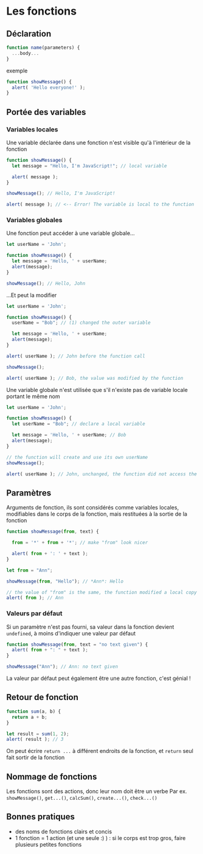 # Les fonctions

## Déclaration

```js
function name(parameters) {
  ...body...
}
```

exemple

```js
function showMessage() {
  alert( 'Hello everyone!' );
}
```

## Portée des variables

### Variables locales

Une variable déclarée dans une fonction n'est visible qu'à l'intérieur de la fonction

```js
function showMessage() {
  let message = "Hello, I'm JavaScript!"; // local variable

  alert( message );
}

showMessage(); // Hello, I'm JavaScript!

alert( message ); // <-- Error! The variable is local to the function
```

### Variables globales

Une fonction peut accéder à une variable globale...

```js
let userName = 'John';

function showMessage() {
  let message = 'Hello, ' + userName;
  alert(message);
}

showMessage(); // Hello, John
```

...Et peut la modifier

```js
let userName = 'John';

function showMessage() {
  userName = "Bob"; // (1) changed the outer variable

  let message = 'Hello, ' + userName;
  alert(message);
}

alert( userName ); // John before the function call

showMessage();

alert( userName ); // Bob, the value was modified by the function
```

Une variable globale n'est utilisée que s'il n'existe pas de variable locale portant le même nom

```js
let userName = 'John';

function showMessage() {
  let userName = "Bob"; // declare a local variable

  let message = 'Hello, ' + userName; // Bob
  alert(message);
}

// the function will create and use its own userName
showMessage();

alert( userName ); // John, unchanged, the function did not access the outer variable
```

## Paramètres

Arguments de fonction, ils sont considérés comme variables locales, modifiables dans le corps de la fonction, mais restituées à la sortie de la fonction

```js
function showMessage(from, text) {

  from = '*' + from + '*'; // make "from" look nicer

  alert( from + ': ' + text );
}

let from = "Ann";

showMessage(from, "Hello"); // *Ann*: Hello

// the value of "from" is the same, the function modified a local copy
alert( from ); // Ann
```

### Valeurs par défaut

Si un paramètre n'est pas fourni, sa valeur dans la fonction devient `undefined`, à moins d'indiquer une valeur par défaut

```js
function showMessage(from, text = "no text given") {
  alert( from + ": " + text );
}

showMessage("Ann"); // Ann: no text given
```

La valeur par défaut peut également être une autre fonction, c'est génial !

## Retour de fonction

```js
function sum(a, b) {
  return a + b;
}

let result = sum(1, 2);
alert( result ); // 3
```

On peut écrire `return ...` à différent endroits de la fonction, et `return` seul fait sortir de la fonction

## Nommage de fonctions

Les fonctions sont des actions, donc leur nom doit être un verbe
Par ex. `showMessage()`, `get...()`, `calcSum()`, `create...()`, `check...()`

## Bonnes pratiques

- des noms de fonctions clairs et concis
- 1 fonction = 1 action (et une seule :) ) : si le corps est trop gros, faire plusieurs petites fonctions
